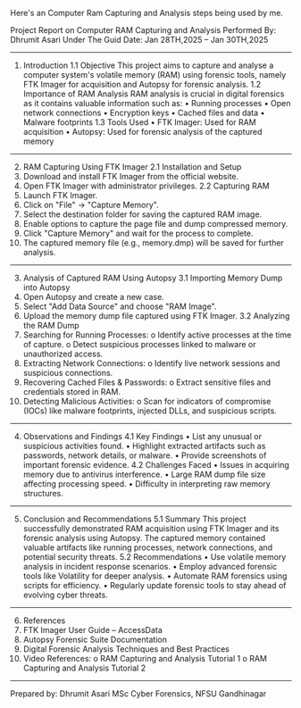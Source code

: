 Here's an Computer Ram Capturing and Analysis steps being used by me.









Project Report on Computer RAM Capturing and Analysis
Performed By: Dhrumit Asari
Under The Guid
Date: Jan 28TH,2025 – Jan 30TH,2025
________________________________________
1. Introduction
1.1 Objective
This project aims to capture and analyse a computer system's volatile memory (RAM) using forensic tools, namely FTK Imager for acquisition and Autopsy for forensic analysis.
1.2 Importance of RAM Analysis
RAM analysis is crucial in digital forensics as it contains valuable information such as:
•	Running processes
•	Open network connections
•	Encryption keys
•	Cached files and data
•	Malware footprints
1.3 Tools Used
•	FTK Imager: Used for RAM acquisition
•	Autopsy: Used for forensic analysis of the captured memory
________________________________________
2. RAM Capturing Using FTK Imager
2.1 Installation and Setup
1.	Download and install FTK Imager from the official website.
2.	Open FTK Imager with administrator privileges.
2.2 Capturing RAM
1.	Launch FTK Imager.
2.	Click on "File" → "Capture Memory".
3.	Select the destination folder for saving the captured RAM image.
4.	Enable options to capture the page file and dump compressed memory.
5.	Click "Capture Memory" and wait for the process to complete.
6.	The captured memory file (e.g., memory.dmp) will be saved for further analysis.
________________________________________
3. Analysis of Captured RAM Using Autopsy
3.1 Importing Memory Dump into Autopsy
1.	Open Autopsy and create a new case.
2.	Select "Add Data Source" and choose "RAM Image".
3.	Upload the memory dump file captured using FTK Imager.
3.2 Analyzing the RAM Dump
1.	Searching for Running Processes:
o	Identify active processes at the time of capture.
o	Detect suspicious processes linked to malware or unauthorized access.
2.	Extracting Network Connections:
o	Identify live network sessions and suspicious connections.
3.	Recovering Cached Files & Passwords:
o	Extract sensitive files and credentials stored in RAM.
4.	Detecting Malicious Activities:
o	Scan for indicators of compromise (IOCs) like malware footprints, injected DLLs, and suspicious scripts.
________________________________________
4. Observations and Findings
4.1 Key Findings
•	List any unusual or suspicious activities found.
•	Highlight extracted artifacts such as passwords, network details, or malware.
•	Provide screenshots of important forensic evidence.
4.2 Challenges Faced
•	Issues in acquiring memory due to antivirus interference.
•	Large RAM dump file size affecting processing speed.
•	Difficulty in interpreting raw memory structures.


________________________________________



5. Conclusion and Recommendations
5.1 Summary
This project successfully demonstrated RAM acquisition using FTK Imager and its forensic analysis using Autopsy. The captured memory contained valuable artifacts like running processes, network connections, and potential security threats.
5.2 Recommendations
•	Use volatile memory analysis in incident response scenarios.
•	Employ advanced forensic tools like Volatility for deeper analysis.
•	Automate RAM forensics using scripts for efficiency.
•	Regularly update forensic tools to stay ahead of evolving cyber threats.
________________________________________
6. References
1.	FTK Imager User Guide – AccessData
2.	Autopsy Forensic Suite Documentation
3.	Digital Forensic Analysis Techniques and Best Practices
4.	Video References:
o	RAM Capturing and Analysis Tutorial 1
o	RAM Capturing and Analysis Tutorial 2
________________________________________
Prepared by:
Dhrumit Asari
MSc Cyber Forensics, NFSU Gandhinagar

